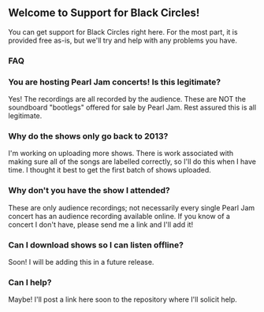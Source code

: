 ## Welcome to Support for Black Circles!

You can get support for Black Circles right here.  For the most part, it is provided free as-is, but we'll try and help with any problems you have.

### FAQ

### You are hosting Pearl Jam concerts!  Is this legitimate?

Yes!  The recordings are all recorded by the audience.  These are NOT the soundboard "bootlegs" offered for sale by Pearl Jam.  Rest assured this is all legitimate.

### Why do the shows only go back to 2013?

I'm working on uploading more shows.  There is work associated with making sure all of the songs are labelled correctly, so I'll do this when I have time.  I thought it best to get the first batch of shows uploaded.

### Why don't you have the show I attended?

These are only audience recordings; not necessarily every single Pearl Jam concert has an audience recording available online.  If you know of a concert I don't have, please send me a link and I'll add it!

### Can I download shows so I can listen offline?

Soon!  I will be adding this in a future release.

### Can I help?

Maybe!  I'll post a link here soon to the repository where I'll solicit help.

